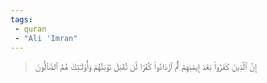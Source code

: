 ```yaml
---
tags: 
 - quran 
 - "Ali 'Imran"
---
```


> إِنَّ ٱلَّذِينَ كَفَرُواْ بَعۡدَ إِيمَٰنِهِمۡ ثُمَّ ٱزۡدَادُواْ كُفۡرٗا لَّن تُقۡبَلَ تَوۡبَتُهُمۡ وَأُوْلَـٰٓئِكَ هُمُ ٱلضَّآلُّونَ
